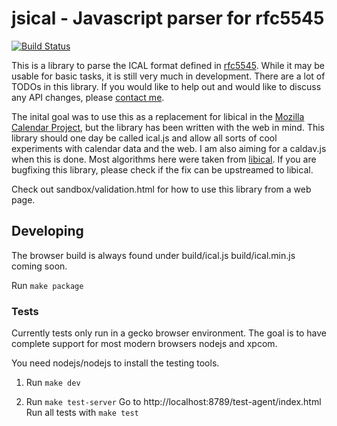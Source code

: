 # jsical - Javascript parser for rfc5545

[![Build Status](https://secure.travis-ci.org/kewisch/ical.js.png?branch=master)](http://travis-ci.org/kewisch/ical.js)

This is a library to parse the ICAL format defined in [rfc5545](http://tools.ietf.org/html/rfc5545). While it may be usable for basic tasks, it is still very much in development. There are a lot of TODOs in this library. If you would like to help out and would like to discuss any API changes, please [contact me](mailto:mozilla@kewis.ch).

The inital goal was to use this as a replacement for libical in the [Mozilla Calendar Project](http://www.mozilla.org/projects/calendar/), but the library has been written with the web in mind. This library should one day be called ical.js and allow all sorts of cool experiments with calendar data and the web. I am also aiming for a caldav.js when this is done. Most algorithms here were taken from [libical](http://sourceforge.net/projects/freeassociation/). If you are bugfixing this library, please check if the fix can be upstreamed to libical.

Check out sandbox/validation.html for how to use this library from a web page.

## Developing

The browser build is always found under build/ical.js build/ical.min.js
coming soon.

Run `make package`

### Tests

Currently tests only run in a gecko browser environment.
The goal is to have complete support for most modern browsers
nodejs and xpcom.

You need nodejs/nodejs to install the testing tools.

1.  Run `make dev`

2.  Run `make test-server`
    Go to http://localhost:8789/test-agent/index.html
    Run all tests with `make test`
